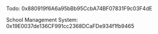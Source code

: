 Todo: 0x880919f6A6a95bBb95CcbA74BF07831F9c03F4dE

School Management System: 0x19E0037de136CF991cc2368DCaFDe934f1fb9465